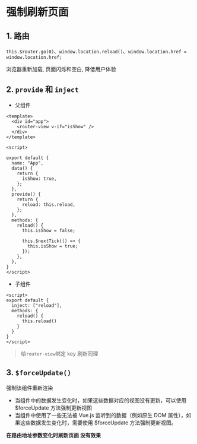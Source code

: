 # 强制刷新页面

## 1. 路由
`this.$router.go(0)`、`window.location.reload()`、`window.location.href = window.location.href;`

浏览器重新加载, 页面闪烁和空白, 降低用户体验

## 2. `provide` 和 `inject`
- 父组件
```vue
<template>
  <div id="app">
    <router-view v-if="isShow" />
  </div>
</template>

<script>

export default {
  name: "App",
  data() {
    return {
      isShow: true,
    };
  },
  provide() {
    return {
      reload: this.reload,
    };
  },
  methods: {
    reload() {
      this.isShow = false;

      this.$nextTick(() => {
        this.isShow = true;
      });
    },
  },
}
</script>
```

- 子组件
```vue
<script>
export default {
  inject: ["reload"],
  methods: {
    reload() {
      this.reload()
    }
  }
}
</script>
```

> 给`router-view`绑定 key 刷新同理

## 3. `$forceUpdate()`
强制该组件重新渲染
- 当组件中的数据发生变化时，如果这些数据对应的视图没有更新，可以使用 $forceUpdate 方法强制更新视图
- 当组件中使用了一些无法被 Vue.js 监听到的数据（例如原生 DOM 属性），如果这些数据发生变化时，需要使用 $forceUpdate 方法强制更新视图。

**在路由地址参数变化时刷新页面 没有效果**